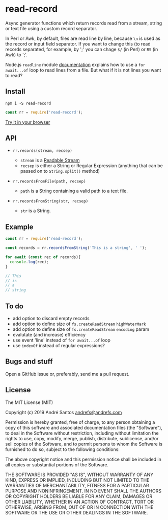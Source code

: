 # read-record

Async generator functions which return records read from a stream,
string or text file using a custom record separator.

In Perl or Awk, by default, files are read line by line, because `\n`
is used as the record or input field separator. If you want to change
this (to read records separated, for example, by ';' you can chage
`$/` (in Perl) or `RS` (in Awk) to ';'.

Node.js `readline` module
[documentation](https://nodejs.org/api/readline.html#readline_rl_symbol_asynciterator)
explains how to use a `for await...of` loop to read lines from a file.
But what if it is not lines you want to read?

## Install

```shell
npm i -S read-record
```

```js
const rr = require('read-record');
```

[Try it in your browser](https://npm.runkit.com/read-record)


## API

* `rr.records(stream, recsep)`
  * `stream` is a [Readable
  Stream](https://nodejs.org/api/stream.html#stream_readable_streams)
  * `recsep` is either a String or Regular Expression (anything that can
be passed on to `String.split()` method)

* `rr.recordsFromFile(path, recsep)`
  * `path` is a String containing a valid path to a text file.

* `rr.recordsFromString(str, recsep)`
  * `str` is a String.

## Example

```js
const rr = require('read-record');

const records = rr.recordsFromString('This is a string', ' ');

for await (const rec of records){
  console.log(rec);
}

// This
// is
// a
// string
```

## To do

* add option to discard empty records
* add option to define size of `fs.createReadStream` `highWaterMark`
* add option to define size of `fs.createReadStream` `encoding`
  param
* evalutate (and increase) efficiency
* use event 'line' instead of `for await...of` loop
* use `indexOf` instead of regular expressions?


## Bugs and stuff
Open a GitHub issue or, preferably, send me a pull request.

## License

The MIT License (MIT)

Copyright (c) 2019 André Santos <andrefs@andrefs.com>

Permission is hereby granted, free of charge, to any person obtaining a copy of
this software and associated documentation files (the "Software"), to deal in
the Software without restriction, including without limitation the rights to
use, copy, modify, merge, publish, distribute, sublicense, and/or sell copies of
the Software, and to permit persons to whom the Software is furnished to do so,
subject to the following conditions:

The above copyright notice and this permission notice shall be included in all
copies or substantial portions of the Software.

THE SOFTWARE IS PROVIDED "AS IS", WITHOUT WARRANTY OF ANY KIND, EXPRESS OR
IMPLIED, INCLUDING BUT NOT LIMITED TO THE WARRANTIES OF MERCHANTABILITY, FITNESS
FOR A PARTICULAR PURPOSE AND NONINFRINGEMENT. IN NO EVENT SHALL THE AUTHORS OR
COPYRIGHT HOLDERS BE LIABLE FOR ANY CLAIM, DAMAGES OR OTHER LIABILITY, WHETHER
IN AN ACTION OF CONTRACT, TORT OR OTHERWISE, ARISING FROM, OUT OF OR IN
CONNECTION WITH THE SOFTWARE OR THE USE OR OTHER DEALINGS IN THE SOFTWARE.
